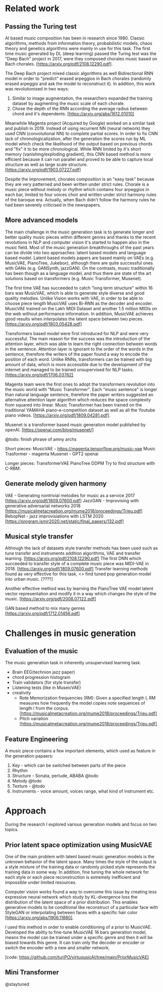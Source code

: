 # Related work
## Passing the Turing test

AI based music composition has been in research since 1980. Classic algorithms, methods from information theory, probabilistic models, chaos theory and genetics algorithms were mainly in use for this task. The first time music generated by DL (deep learning) passed the Turing test was the "Deep Bach" project in 2017, were they composed chorales music based on Bach chorales. [https://arxiv.org/pdf/2108.12290.pdf].

The Deep Bach project mixed classic algorithms as well Bidirectional RNN model in order to "predict" erased arpeggios in Bach chorales (randomly erased arpeggio and ask the model to reconstruct it). In addition, this work was revolutionised in two ways:
1. Similar to image augmentation, the researchers expanded the training dataset by augmenting the music scale of each chorale.
2. Chose the depth of the RNN according the average radius between chord and it's dependents.
[https://arxiv.org/abs/1612.01010]

Meanwhile Magenta project (Acquired by Google) worked on a similar task and publish in 2019. Instead of using recurrent NN (neural network) they used CNN (convolutional NN) to complete partial scores. In order to fix CNN lack of chronologicalization, after the generation the scores run by ML model which check the likelihood of the output based on previous chords and "fix" it to be more chronological. While RNN limited by it's short memory (vanishing/exploding gradient), this CNN based method is more efficient because it can run parallel and proved to be able to capture local structure as well as large scale structure. [https://arxiv.org/pdf/1903.07227.pdf]

Despite the improvement,  chorales composition is an "easy task" because they are very patterned and been written under strict rules. Chorale is a music piece without melody or rhythm which contains four arpeggios in each bar, limited to four voices choir and written under strict harmony rules of the baroque era. Actually, when Bach didn't follow the harmony rules he had been severely criticised in the newspapers.

## More advanced models
The main challenge in the music generation task is to generate longer and better quality music pieces within different genres and thanks to the recent revolutions in NLP and computer vision it's started to happen also in the music field. Most of the music generation breakthroughs of the past years can be divide into two approaches: latent based models and language based model. Latent based models papers are based mainly on VAEs (e.g. MusicVAE, PianoTree, Jukebox), although there are quite successful ones with GANs (e.g. GANSynth, jazzGAN). On the contrasts, music traditionally has been though as a language model, and thus there are state of the art solutions based on transformers (e.g. Music Transformer, Musenet).

The first time VAE has succeeded to catch "long term structure" within 16 bars was MusicVAE, which is able to generate style diverse and good quality melodies. Unlike Vision works with VAE, in order to be able to choose piece length MusicVAE uses Bi-RNN as the decoder and encoder. MusicVAE trained on the Lakh MIDI Dataset and another 1.5 million MIDIs on the web without performance information. In addition, MusicVAE achieves good results when interpolates the latent space between two pieces. [https://arxiv.org/pdf/1803.05428.pdf] 

Transformers based model were first introduced for NLP and were very successful. The main reason for the success was the introduction of the attention layer, which was able to learn the right connection between words in the sentence. Attention layer is ignorant to the order of the words in the sentence, therefore the writers of the paper found a way to encode the position of each word. Unlike RNNs, transformers can be trained with big amount of data, which is more accessible due to the development of the internet and managed to be trained unsupervised for NLP tasks. [https://arxiv.org/pdf/1706.03762]

Magenta team were the first ones to adopt the transformers revolution into the music world  with "Music Transformer". Each "music sentence" is longer than natural language sentence, therefore the paper writers suggested an alternative attention layer algorithm which reduces the space complexity from squared into linear. Music Transformer has been trained on the traditional YAMAHA piano-e-competition dataset as well as all the Youtube piano videos. [https://arxiv.org/pdf/1809.04281.pdf].

Musenet is a transformer based music generation model published by openAI. [https://openai.com/blog/musenet/]

@todo: finish phrase of amny archs

Short pieces:
MusicVAE - https://magenta.tensorflow.org/music-vae
Music Trasformer - magenta
Musenet - GPT2 openai 

Longer pieces:
TransformerVAE
PianoTree
DDPM
Try to find structure with C-RBM.

## Generate melody given harmony 
VAE - Generating nontrivial melodies for music as a service 2017
[https://arxiv.org/pdf/1809.07600.pdf]
JazzGAN - Improvising with generative adversarial networks 2018
[https://musicalmetacreation.org/mume2018/proceedings/Trieu.pdf]
BebopNet - jazz improvisiations with LSTM 2020
[https://program.ismir2020.net/static/final_papers/132.pdf]

## Musical style transfer
Although the lack of datasets style transfer methods has been used such as tune transfer and instruments addition algorithms, VAE and transfer learning. [https://arxiv.org/pdf/2108.12290.pdf]
The first DNN which succeeded to transfer style of a complete music piece was MIDI-VAE in 2018.   [https://arxiv.org/pdf/1809.07600.pdf]
Transfer learning methods found as very effective for this task, <> find tuned pop generation model into urban music. [????]

Another effective method was by learning the PianoTree VAE model latent vector representation and modify it in a way which changes the style of the music. [https://arxiv.org/pdf/2008.07122.pdf]

GAN based method to mix many genres [https://arxiv.org/pdf/1712.01456.pdf]

# Challenges in music generation

## Evaluation of  the music

The music generation task in inherently unsupervised learning task.

* Brain EEG(technion jazz paper)
* chord progression histogram
* Train validators (for style transfer)
* Listening tests (like in MuseicVAE)
* creativity
  * Rote Memorization frequencies (RM): Given a specified
  length l, RM measures how frequently the model copies
  note sequences of length l from the corpus. [https://musicalmetacreation.org/mume2018/proceedings/Trieu.pdf]
  * Pitch variation [https://musicalmetacreation.org/mume2018/proceedings/Trieu.pdf]

## Feature Engineering

A music piece contains a few important elements, which used as feature in the generation papaers:

1. Key - which can be switched between parts of the piece
2. Rhythm
3. Structure - Sonata, perlude, ABABA @todo
4. Melody @todo
5. Texture - @todo
6. Instruments - voice amount, voices range, what kind of instrument etc.

# Approach

During the research I explored various generation models and focus on two topics.

## Prior latent space optimization using MusicVAE 
One of the main problem with latent based music generation models is the unknown behavior of the latent space. Many times the style of the output is a style mixture of the training data or randomly picked style represents the training data in some way. In addition, fine tuning the whole network for each style or each piece reconstruction is extremely inefficient and impossible under limited resources.

Computer vision works found a way to overcome this issue by creating less expressive neural network which study by KL-divergence loss the distribution of the latent space of a prior distribution. This enables generative models to be conditional like reconstruct of a particular face with StyleGAN or interpolating between faces with a specific hair color [https://arxiv.org/abs/1906.11880].

I used this method in order to enable conditioning of a prior to MusicVAE. Developed the ability to fine-tune MusicVAE 16 bars generation model, means the model can be trained under a specific genre and then it will be biased towards this genre. It can train only the decoder or encoder or switch the encoder with a new and smaller network. 

[code: https://github.com/turiPO/virtuousicAI/tree/main/PriorMusicVAE]

## Mini Transformer

@staytuned









